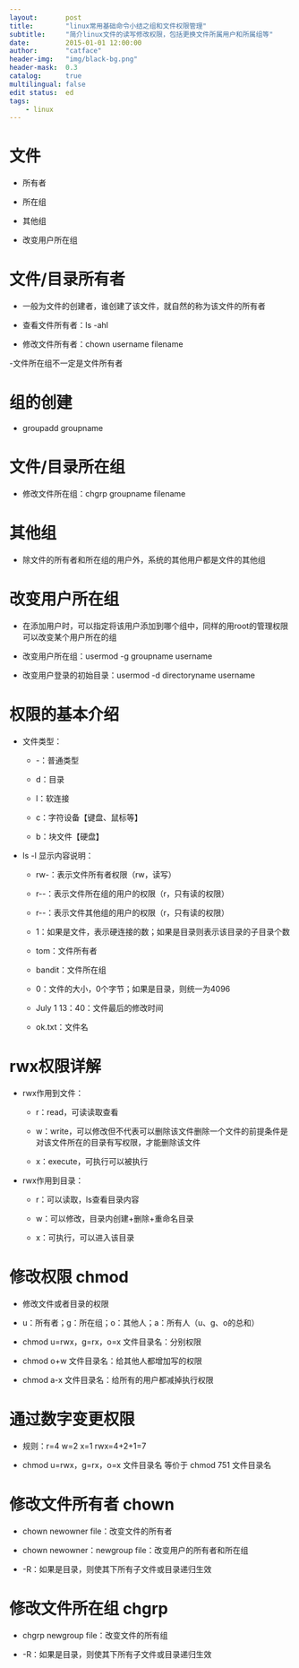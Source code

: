 ```yaml
---
layout:       post
title:        "linux常用基础命令小结之组和文件权限管理"
subtitle:     "简介linux文件的读写修改权限，包括更换文件所属用户和所属组等"
date:         2015-01-01 12:00:00
author:       "catface"
header-img:   "img/black-bg.png"
header-mask:  0.3
catalog:      true
multilingual: false
edit status:  ed
tags:
    - linux
---
```



# 文件

- 所有者

- 所在组

- 其他组

- 改变用户所在组

# 文件/目录所有者

- 一般为文件的创建者，谁创建了该文件，就自然的称为该文件的所有者

- 查看文件所有者：ls -ahl

- 修改文件所有者：chown username filename

 -文件所在组不一定是文件所有者

# 组的创建

- groupadd groupname

# 文件/目录所在组

- 修改文件所在组：chgrp groupname filename

# 其他组

- 除文件的所有者和所在组的用户外，系统的其他用户都是文件的其他组

# 改变用户所在组

- 在添加用户时，可以指定将该用户添加到哪个组中，同样的用root的管理权限可以改变某个用户所在的组

- 改变用户所在组：usermod -g groupname username

- 改变用户登录的初始目录：usermod -d directoryname username

# 权限的基本介绍

- 文件类型：

	- -：普通类型
	
	- d：目录
	
	- l：软连接
	
	- c：字符设备【键盘、鼠标等】
	
	- b：块文件【硬盘】

- ls -l 显示内容说明：

	- rw-：表示文件所有者权限（rw，读写）
	
	- r--：表示文件所在组的用户的权限（r，只有读的权限）
	
	- r--：表示文件其他组的用户的权限（r，只有读的权限）
	
	- 1：如果是文件，表示硬连接的数；如果是目录则表示该目录的子目录个数
	
	- tom：文件所有者
	
	- bandit：文件所在组
	
	- 0：文件的大小，0个字节；如果是目录，则统一为4096
	
	- July 1 13：40：文件最后的修改时间
	
	- ok.txt：文件名

# rwx权限详解

- rwx作用到文件：

	- r：read，可读读取查看
	
	- w：write，可以修改但不代表可以删除该文件删除一个文件的前提条件是对该文件所在的目录有写权限，才能删除该文件
	
	- x：execute，可执行可以被执行

- rwx作用到目录：

	- r：可以读取，ls查看目录内容
	
	- w：可以修改，目录内创建+删除+重命名目录
	
	- x：可执行，可以进入该目录

# 修改权限 chmod

- 修改文件或者目录的权限

- u：所有者；g：所在组；o：其他人；a：所有人（u、g、o的总和）

- chmod u=rwx，g=rx，o=x 文件目录名：分别权限

- chmod o+w 文件目录名：给其他人都增加写的权限

- chmod a-x 文件目录名：给所有的用户都减掉执行权限

# 通过数字变更权限

- 规则：r=4 w=2 x=1 rwx=4+2+1=7

- chmod u=rwx，g=rx，o=x 文件目录名 等价于 chmod 751 文件目录名

# 修改文件所有者 chown

- chown newowner file：改变文件的所有者

- chown newowner：newgroup file：改变用户的所有者和所在组

- -R：如果是目录，则使其下所有子文件或目录递归生效

# 修改文件所在组 chgrp

- chgrp newgroup file：改变文件的所有组

- -R：如果是目录，则使其下所有子文件或目录递归生效